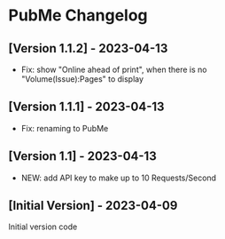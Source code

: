 # PubMe Changelog

## [Version 1.1.2] - 2023-04-13

- Fix: show "Online ahead of print", when there is no "Volume(Issue):Pages" to display

## [Version 1.1.1] - 2023-04-13

- Fix: renaming to PubMe

## [Version 1.1] - 2023-04-13

- NEW: add API key to make up to 10 Requests/Second

## [Initial Version] - 2023-04-09

Initial version code